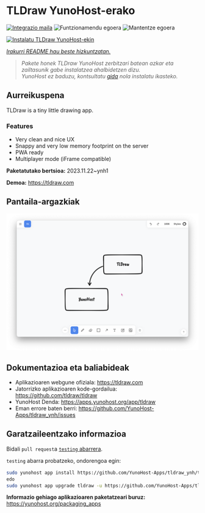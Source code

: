 <!--
Ohart ongi: README hau automatikoki sortu da <https://github.com/YunoHost/apps/tree/master/tools/readme_generator>ri esker
EZ editatu eskuz.
-->

# TLDraw YunoHost-erako

[![Integrazio maila](https://dash.yunohost.org/integration/tldraw.svg)](https://dash.yunohost.org/appci/app/tldraw) ![Funtzionamendu egoera](https://ci-apps.yunohost.org/ci/badges/tldraw.status.svg) ![Mantentze egoera](https://ci-apps.yunohost.org/ci/badges/tldraw.maintain.svg)

[![Instalatu TLDraw YunoHost-ekin](https://install-app.yunohost.org/install-with-yunohost.svg)](https://install-app.yunohost.org/?app=tldraw)

*[Irakurri README hau beste hizkuntzatan.](./ALL_README.md)*

> *Pakete honek TLDraw YunoHost zerbitzari batean azkar eta zailtasunik gabe instalatzea ahalbidetzen dizu.*  
> *YunoHost ez baduzu, kontsultatu [gida](https://yunohost.org/install) nola instalatu ikasteko.*

## Aurreikuspena

TLDraw is a tiny little drawing app.

### Features

- Very clean and nice UX
- Snappy and very low memory footprint on the server
- PWA ready
- Multiplayer mode (iFrame compatible)


**Paketatutako bertsioa:** 2023.11.22~ynh1

**Demoa:** <https://tldraw.com>

## Pantaila-argazkiak

![TLDraw(r)en pantaila-argazkia](./doc/screenshots/TLDraw_screenshot.png)

## Dokumentazioa eta baliabideak

- Aplikazioaren webgune ofiziala: <https://tldraw.com>
- Jatorrizko aplikazioaren kode-gordailua: <https://github.com/tldraw/tldraw>
- YunoHost Denda: <https://apps.yunohost.org/app/tldraw>
- Eman errore baten berri: <https://github.com/YunoHost-Apps/tldraw_ynh/issues>

## Garatzaileentzako informazioa

Bidali `pull request`a [`testing` abarrera](https://github.com/YunoHost-Apps/tldraw_ynh/tree/testing).

`testing` abarra probatzeko, ondorengoa egin:

```bash
sudo yunohost app install https://github.com/YunoHost-Apps/tldraw_ynh/tree/testing --debug
edo
sudo yunohost app upgrade tldraw -u https://github.com/YunoHost-Apps/tldraw_ynh/tree/testing --debug
```

**Informazio gehiago aplikazioaren paketatzeari buruz:** <https://yunohost.org/packaging_apps>
